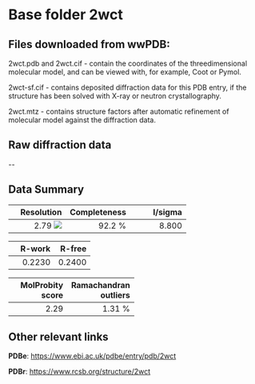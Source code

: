 # Base folder 2wct

## Files downloaded from wwPDB:

2wct.pdb and 2wct.cif - contain the coordinates of the threedimensional molecular model, and can be viewed with, for example, Coot or Pymol.

2wct-sf.cif - contains deposited diffraction data for this PDB entry, if the structure has been solved with X-ray or neutron crystallography.

2wct.mtz - contains structure factors after automatic refinement of molecular model against the diffraction data.

## Raw diffraction data

--<br> 

## Data Summary
|   | Resolution | Completeness| I/sigma |
|---|-------------:|----------------:|--------------:|
|   |2.79 <img src="https://latex.codecogs.com/svg.latex?{\mbox{\normalfont\AA}}"/>|92.2  %|<img width=50/>8.800|

|   | **R-work**| **R-free**   
|---|-------------:|----------------:|           
||0.2230|0.2400|

|   |**MolProbity<br>score**| **Ramachandran<br>outliers** 
|---|-------------:|----------------:|
||2.29|1.31 %|

## Other relevant links 
**PDBe**:  https://www.ebi.ac.uk/pdbe/entry/pdb/2wct
 
**PDBr**: https://www.rcsb.org/structure/2wct 

